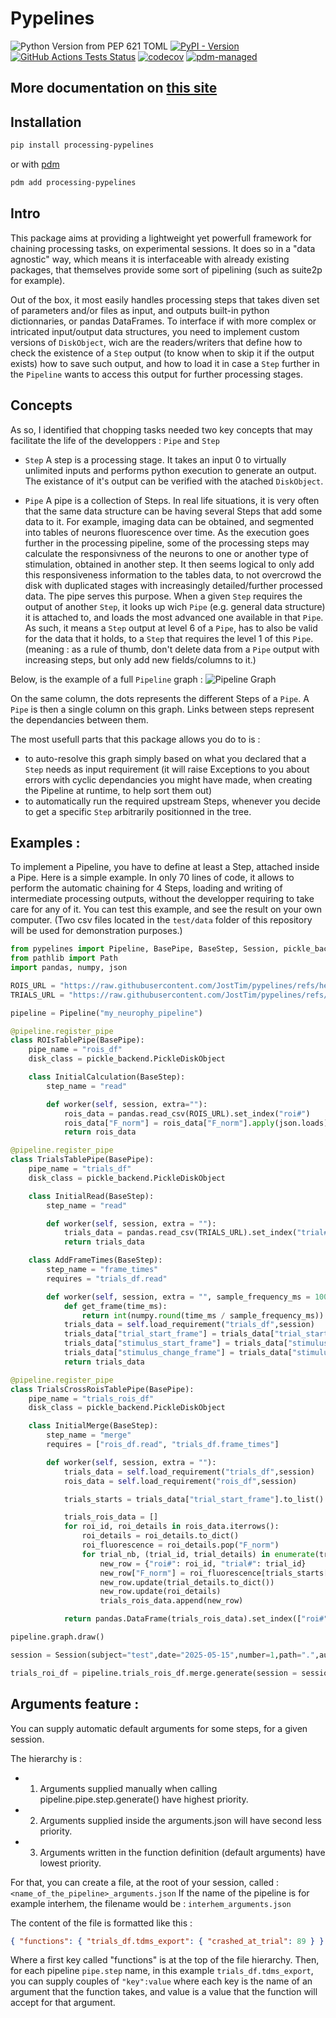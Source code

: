 # Pypelines

![Python Version from PEP 621 TOML](https://img.shields.io/python/required-version-toml?tomlFilePath=https%3A%2F%2Fraw.githubusercontent.com%2FJostTim%2Fpypelines%2Frefs%2Fheads%2Fmain%2Fpyproject.toml)
[![PyPI - Version](https://img.shields.io/pypi/v/processing_pypelines)](https://pypi.org/project/processing-pypelines/)
[![GitHub Actions Tests Status](https://img.shields.io/github/actions/workflow/status/JostTim/pypelines/test.yml?label=Testing)](https://github.com/JostTim/pypelines/actions/workflows/test.yml/)
[![codecov](https://codecov.io/gh/JostTim/pypelines/graph/badge.svg?token=372VJ9SGNU)](https://codecov.io/gh/JostTim/pypelines)
[![pdm-managed](https://img.shields.io/endpoint?url=https%3A%2F%2Fcdn.jsdelivr.net%2Fgh%2Fpdm-project%2F.github%2Fbadge.json)](https://pdm-project.org)

## More documentation on **[ this site](https://josttim.github.io/pypelines/)**

## Installation

```bash
pip install processing-pypelines
```

or with [pdm](https://pdm-project.org)

```bash
pdm add processing-pypelines
```

## Intro

This package aims at providing a lightweight yet powerfull framework for chaining processing tasks, on experimental sessions.
It does so in a "data agnostic" way, which means it is interfaceable with already existing packages, that themselves provide some sort of pipelining (such as suite2p for example).

Out of the box, it most easily handles processing steps that takes diven set of parameters and/or files as input, and outputs built-in python dictionnaries, or pandas DataFrames.
To interface if with more complex or intricated input/output data structures, you need to implement custom versions of `DiskObject`, wich are the readers/writers that define how to check the
existence of a `Step` output (to know when to skip it if the output exists) how to save such output, and how to load it in case a `Step` further in the `Pipeline` wants to access this output for further processing stages.

## Concepts

As so, I identified that chopping tasks needed two key concepts that may facilitate the life of the developpers : `Pipe` and `Step`

- `Step`
  A step is a processing stage. It takes an input 0 to virtually unlimited inputs and performs python execution to generate an output. The existance of it's output can be verified with the atached `DiskObject`.

- `Pipe`
  A pipe is a collection of Steps. In real life situations, it is very often that the same data structure can be having several Steps that add some data to it. For example, imaging data can be obtained, and segmented into tables of neurons fluorescence over time. As the execution goes further in the processing pipeline, some of the processing steps may calculate the responsivness of the neurons to one or another type of stimulation, obtained in another step. It then seems logical to only add this responsiveness information to the tables data, to not overcrowd the disk with duplicated stages with increasingly detailed/further processed data. The pipe serves this purpose. When a given `Step` requires the output of another `Step`, it looks up wich `Pipe` (e.g. general data structure) it is attached to, and loads the most advanced one available in that `Pipe`. As such, it means a `Step` output at level 6 of a `Pipe`, has to also be valid for the data that it holds, to a `Step` that requires the level 1 of this `Pipe`. (meaning : as a rule of thumb, don't delete data from a `Pipe` output with increasing steps, but only add new fields/columns to it.)

Below, is the example of a full `Pipeline` graph :
![Pipeline Graph](./docs/documentation/.assets/pipeline_example.png)

On the same column, the dots represents the different Steps of a `Pipe`. A `Pipe` is then a single column on this graph. Links between steps represent the dependancies between them.

The most usefull parts that this package allows you do to is :

- to auto-resolve this graph simply based on what you declared that a `Step` needs as input requirement (it will raise Exceptions to you about errors with cyclic dependancies you might have made, when creating the Pipeline at runtime, to help sort them out)
- to automatically run the required upstream Steps, whenever you decide to get a specific `Step` arbitrarily positionned in the tree.

## Examples :

To implement a Pipeline, you have to define at least a Step, attached inside a Pipe.
Here is a simple example.
In only 70 lines of code, it allows to perform the automatic chaining for 4 Steps, loading and writing of intermediate processing outputs, without the developper requiring to take care for any of it.
You can test this example, and see the result on your own computer. (Two csv files located in the `test/data` folder of this repository will be used for demonstration purposes.)

```python
from pypelines import Pipeline, BasePipe, BaseStep, Session, pickle_backend
from pathlib import Path
import pandas, numpy, json

ROIS_URL = "https://raw.githubusercontent.com/JostTim/pypelines/refs/heads/main/tests/data/rois_df.csv"
TRIALS_URL = "https://raw.githubusercontent.com/JostTim/pypelines/refs/heads/main/tests/data/trials_df.csv"

pipeline = Pipeline("my_neurophy_pipeline")

@pipeline.register_pipe
class ROIsTablePipe(BasePipe):
    pipe_name = "rois_df"
    disk_class = pickle_backend.PickleDiskObject

    class InitialCalculation(BaseStep):
        step_name = "read"

        def worker(self, session, extra=""):
            rois_data = pandas.read_csv(ROIS_URL).set_index("roi#")
            rois_data["F_norm"] = rois_data["F_norm"].apply(json.loads)
            return rois_data

@pipeline.register_pipe
class TrialsTablePipe(BasePipe):
    pipe_name = "trials_df"
    disk_class = pickle_backend.PickleDiskObject

    class InitialRead(BaseStep):
        step_name = "read"

        def worker(self, session, extra = ""):
            trials_data = pandas.read_csv(TRIALS_URL).set_index("trial#")
            return trials_data

    class AddFrameTimes(BaseStep):
        step_name = "frame_times"
        requires = "trials_df.read"

        def worker(self, session, extra = "", sample_frequency_ms = 1000/30):
            def get_frame(time_ms):
                return int(numpy.round(time_ms / sample_frequency_ms))
            trials_data = self.load_requirement("trials_df",session)
            trials_data["trial_start_frame"] = trials_data["trial_start_global_ms"].apply(get_frame)
            trials_data["stimulus_start_frame"] = trials_data["stimulus_start_ms"].apply(get_frame)
            trials_data["stimulus_change_frame"] = trials_data["stimulus_change_ms"].apply(get_frame)
            return trials_data

@pipeline.register_pipe
class TrialsCrossRoisTablePipe(BasePipe):
    pipe_name = "trials_rois_df"
    disk_class = pickle_backend.PickleDiskObject

    class InitialMerge(BaseStep):
        step_name = "merge"
        requires = ["rois_df.read", "trials_df.frame_times"]

        def worker(self, session, extra = ""):
            trials_data = self.load_requirement("trials_df",session)
            rois_data = self.load_requirement("rois_df",session)

            trials_starts = trials_data["trial_start_frame"].to_list() + [len(rois_data["F_norm"].iloc[0])]

            trials_rois_data = []
            for roi_id, roi_details in rois_data.iterrows():
                roi_details = roi_details.to_dict()
                roi_fluorescence = roi_details.pop("F_norm")
                for trial_nb, (trial_id, trial_details) in enumerate(trials_data.iterrows()):
                    new_row = {"roi#": roi_id, "trial#": trial_id}
                    new_row["F_norm"] = roi_fluorescence[trials_starts[trial_nb]:trials_starts[trial_nb+1]]
                    new_row.update(trial_details.to_dict())
                    new_row.update(roi_details)
                    trials_rois_data.append(new_row)

            return pandas.DataFrame(trials_rois_data).set_index(["roi#", "trial#"])
```

```python
pipeline.graph.draw()
```

```python
session = Session(subject="test",date="2025-05-15",number=1,path=".",auto_path=True)

trials_roi_df = pipeline.trials_rois_df.merge.generate(session = session, check_requirements=True)
```

## Arguments feature :

You can supply automatic default arguments for some steps, for a given session.

The hierarchy is :

- 1. Arguments supplied manually when calling pipeline.pipe.step.generate() have highest priority.
- 2. Arguments supplied inside the arguments.json will have second less priority.
- 3. Arguments written in the function definition (default arguments) have lowest priority.

For that, you can create a file, at the root of your session, called : `<name_of_the_pipeline>_arguments.json`
If the name of the pipeline is for example interhem, the filename would be : `interhem_arguments.json`

The content of the file is formatted like this :

```json
{ "functions": { "trials_df.tdms_export": { "crashed_at_trial": 89 } } }
```

Where a first key called "functions" is at the top of the file hierarchy.
Then, for each pipeline `pipe.step` name, in this example `trials_df.tdms_export`, you can supply couples of `"key":value` where each key is the name of an argument that the function takes, and value is a value that the function will accept for that argument.
